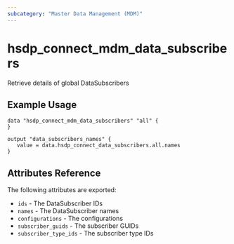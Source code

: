 ```yaml
---
subcategory: "Master Data Management (MDM)"
---
```


# hsdp_connect_mdm_data_subscribers

Retrieve details of global DataSubscribers

## Example Usage

```hcl
data "hsdp_connect_mdm_data_subscribers" "all" {
}
```

```hcl
output "data_subscribers_names" {
   value = data.hsdp_connect_data_subscribers.all.names
}
```

## Attributes Reference

The following attributes are exported:

* `ids` - The DataSubscriber IDs
* `names` - The DataSubscriber names
* `configurations` - The configurations
* `subscriber_guids` - The subscriber GUIDs
* `subscriber_type_ids` - The subscriber type IDs
